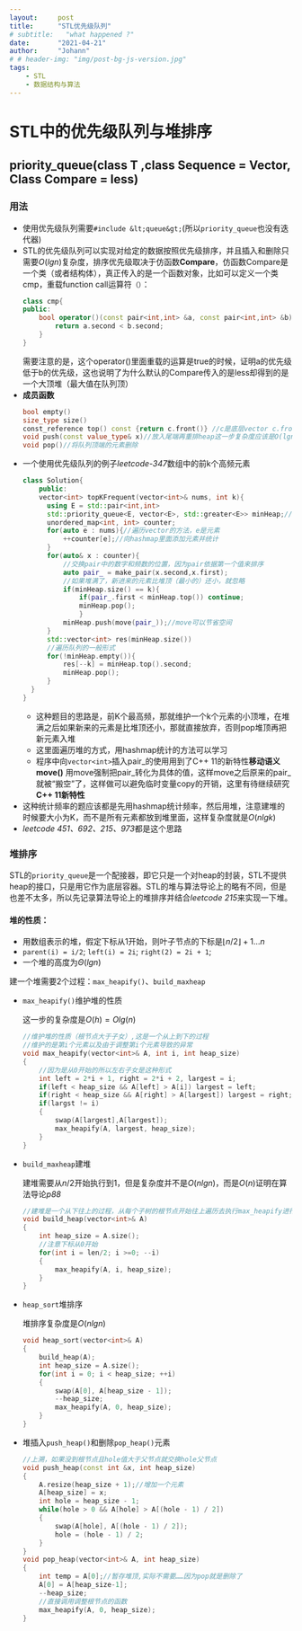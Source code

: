 ```yaml
---
layout:     post
title:      "STL优先级队列"
# subtitle:   "what happened ?"
date:       "2021-04-21"
author:     "Johann"
# # header-img: "img/post-bg-js-version.jpg"
tags:
    - STL
    - 数据结构与算法
---
```


# STL中的优先级队列与堆排序
## priority_queue(class T ,class Sequence = Vector, Class Compare = less<typename sequence:value_type>)
### 用法
- 使用优先级队列需要`#include &lt;queue&gt;`(所以`priority_queue`也没有迭代器)
- STL的优先级队列可以实现对给定的数据按照优先级排序，并且插入和删除只需要$O(lgn)$复杂度，排序优先级取决于仿函数**Compare**，仿函数Compare是一个类（或者结构体），真正传入的是一个函数对象，比如可以定义一个类cmp，重载function call运算符`（）`：
    ```C++
    class cmp{
    public:
        bool operator()(const pair<int,int> &a, const pair<int,int> &b){
            return a.second < b.second;
        }
    }
    ```  
    需要注意的是，这个operator()里面重载的运算是true的时候，证明a的优先级低于b的优先级，这也说明了为什么默认的Compare传入的是less却得到的是一个大顶堆（最大值在队列顶）
- **成员函数**
  ```C++
  bool empty()
  size_type size()
  const_reference top() const {return c.front()} //c是底层vector c.front()返回的是元素而不是迭代器
  void push(const value_type& x)//放入尾端再重排heap这一步复杂度应该是O(lgn)
  void pop()//将队列顶端的元素删除
  ```
- 一个使用优先级队列的例子*leetcode-347*数组中的前k个高频元素
  ```C++
  class Solution{
      public:
      vector<int> topKFrequent(vector<int>& nums, int k){
        using E = std::pair<int,int>
        std::priority_queue<E, vector<E>, std::greater<E>> minHeap;//这里是一个小顶堆
        unordered_map<int, int> counter;
        for(auto e : nums){//遍历vector的方法，e是元素
            ++counter[e];//向hashmap里面添加元素并统计
        }
        for(auto& x : counter){
            //交换pair中的数字和频数的位置，因为pair依据第一个值来排序
            auto pair_ = make_pair(x.second,x.first);
            //如果堆满了，新进来的元素比堆顶（最小的）还小，就忽略
            if(minHeap.size() == k){
                if(pair_.first < minHeap.top()) continue;
                minHeap.pop();
                }
            minHeap.push(move(pair_));//move可以节省空间    
        }
        std::vector<int> res(minHeap.size())
        //遍历队列的一般形式
        for(!minHeap.empty()){
            res[--k] = minHeap.top().second;
            minHeap.pop();
        }
    }
  }
  ```
  - 这种题目的思路是，前K个最高频，那就维护一个k个元素的小顶堆，在堆满之后如果新来的元素是比堆顶还小，那就直接放弃，否则pop堆顶再把新元素入堆
  - 这里面遍历堆的方式，用hashmap统计的方法可以学习
  - 程序中向`vector<int>`插入pair_的使用用到了C++ 11的新特性**移动语义move()** 用move强制把pair_转化为具体的值，这样move之后原来的pair_就被“搬空”了，这样做可以避免临时变量copy的开销，这里有待继续研究**C++ 11新特性**
- 这种统计频率的题应该都是先用hashmap统计频率，然后用堆，注意建堆的时候要大小为K，而不是所有元素都放到堆里面，这样复杂度就是$O(nlgk)$
- *leetcode 451、692、215、973*都是这个思路
### 堆排序
  STL的`priority_queue`是一个配接器，即它只是一个对heap的封装，STL不提供heap的接口，只是用它作为底层容器。STL的堆与算法导论上的略有不同，但是也差不太多，所以先记录算法导论上的堆排序并结合*leetcode 215*来实现一下堆。

#### 堆的性质：
- 用数组表示的堆，假定下标从1开始，则叶子节点的下标是$\lfloor n/2\rfloor+1...n$
- `parent(i) = i/2`; `left(i) = 2i`; `right(2) = 2i + 1`;
- 一个堆的高度为$\Theta(lgn)$

建一个堆需要2个过程：`max_heapify()`、`build_maxheap`

- `max_heapify()`维护堆的性质

    这一步的复杂度是$O(h) = Olg(n)$
  
  ```C++
  //维护堆的性质（根节点大于子女）,这是一个从上到下的过程
  //维护的是第i个元素以及由于调整第i个元素导致的异常
  void max_heapify(vector<int>& A, int i, int heap_size)
  {
      //因为是从0开始的所以左右子女是这种形式
      int left = 2*i + 1, right = 2*i + 2, largest = i;
      if(left < heap_size && A[left] > A[i]) largest = left;
      if(right < heap_size && A[right] > A[largest]) largest = right;
      if(largst != i)
      {
          swap(A[largest],A[largest]);
          max_heapify(A, largest, heap_size);
      }
  }
  ```
- `build_maxheap`建堆

    建堆需要从$n/2$开始执行到1，但是复杂度并不是$O(nlgn)$，而是$O(n)$证明在算法导论*p88*

  ```C++
  //建堆是一个从下往上的过程，从每个子树的根节点开始往上遍历去执行max_heapify进行调整
  void build_heap(vector<int>& A)
  {
      int heap_size = A.size();
      //注意下标从0开始
      for(int i = len/2; i >=0; --i)
      {
          max_heapify(A, i, heap_size);
      }
  }
  ```
- `heap_sort`堆排序

    堆排序复杂度是$O(nlgn)$
  ```C++
  void heap_sort(vector<int>& A)
  {
      build_heap(A);
      int heap_size = A.size();
      for(int i = 0; i < heap_size; ++i)
      {
          swap(A[0], A[heap_size - 1]);
          --heap_size;
          max_heapify(A, 0, heap_size);
      }
  }
  ```

- 堆插入`push_heap()`和删除`pop_heap()`元素
    ```C++
    //上溯，如果没到根节点且hole值大于父节点就交换hole父节点
    void push_heap(const int &x, int heap_size)
    {
        A.resize(heap_size + 1);//增加一个元素
        A[heap_size] = x;
        int hole = heap_size - 1;
        while(hole > 0 && A[hole] > A[(hole - 1) / 2])
        {
            swap(A[hole], A[(hole - 1) / 2]);
            hole = (hole - 1) / 2;
        }
    }
    void pop_heap(vector<int>& A, int heap_size)
    {
        int temp = A[0];//暂存堆顶,实际不需要……因为pop就是删除了
        A[0] = A[heap_size-1];
        --heap_size;
        //直接调用调整根节点的函数
        max_heapify(A, 0, heap_size);
    }
    ```



